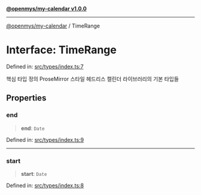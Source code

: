 [**@openmys/my-calendar v1.0.0**](../README.md)

***

[@openmys/my-calendar](../globals.md) / TimeRange

# Interface: TimeRange

Defined in: [src/types/index.ts:7](https://github.com/openmys/my-calendar/blob/96ebce4306bfb6a4ab4c4297a9b422c56933c5da/src/types/index.ts#L7)

핵심 타입 정의
ProseMirror 스타일 헤드리스 캘린더 라이브러리의 기본 타입들

## Properties

### end

> **end**: `Date`

Defined in: [src/types/index.ts:9](https://github.com/openmys/my-calendar/blob/96ebce4306bfb6a4ab4c4297a9b422c56933c5da/src/types/index.ts#L9)

***

### start

> **start**: `Date`

Defined in: [src/types/index.ts:8](https://github.com/openmys/my-calendar/blob/96ebce4306bfb6a4ab4c4297a9b422c56933c5da/src/types/index.ts#L8)
